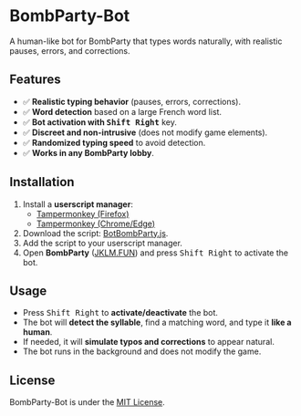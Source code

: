 # BombParty-Bot  
A human-like bot for BombParty that types words naturally, with realistic pauses, errors, and corrections.  

## Features  
- ✅ **Realistic typing behavior** (pauses, errors, corrections).  
- ✅ **Word detection** based on a large French word list.  
- ✅ **Bot activation with <kbd>Shift Right</kbd>** key.  
- ✅ **Discreet and non-intrusive** (does not modify game elements).  
- ✅ **Randomized typing speed** to avoid detection.  
- ✅ **Works in any BombParty lobby**.  

## Installation  
1. Install a **userscript manager**:  
   - [Tampermonkey (Firefox)](https://www.tampermonkey.net/)  
   - [Tampermonkey (Chrome/Edge)](https://www.tampermonkey.net/index.php?browser=chrome)  
2. Download the script: [BotBombParty.js](https://github.com/naizoxtv/BombParty-Bot/blob/main/BotBombParty.js).  
3. Add the script to your userscript manager.  
4. Open **BombParty** ([JKLM.FUN](https://jklm.fun/)) and press <kbd>Shift Right</kbd> to activate the bot.  

## Usage  
- Press <kbd>Shift Right</kbd> to **activate/deactivate** the bot.  
- The bot will **detect the syllable**, find a matching word, and type it **like a human**.  
- If needed, it will **simulate typos and corrections** to appear natural.  
- The bot runs in the background and does not modify the game.  

## License  
BombParty-Bot is under the [MIT License](https://github.com/naizoxtv/BombParty-Bot/blob/main/LICENSE).  

<!-- Version Française -->
<!--
# BombParty-Bot  
Un bot réaliste pour BombParty qui saisit des mots de manière naturelle, avec des pauses, des erreurs et des corrections.  

## Fonctionnalités  
- ✅ **Comportement de frappe réaliste** (pauses, erreurs, corrections).  
- ✅ **Détection des mots** à partir d’une large liste de mots français.  
- ✅ **Activation du bot avec la touche <kbd>Shift Droite</kbd>**.  
- ✅ **Discret et non intrusif** (ne modifie pas les éléments du jeu).  
- ✅ **Vitesse de frappe aléatoire** pour éviter la détection.  
- ✅ **Fonctionne dans toutes les parties de BombParty**.  

## Installation  
1. Installez un **gestionnaire de scripts utilisateur** :  
   - [Tampermonkey (Firefox)](https://www.tampermonkey.net/)  
   - [Tampermonkey (Chrome/Edge)](https://www.tampermonkey.net/index.php?browser=chrome)  
2. Téléchargez le script : [BotBombParty.js](https://github.com/naizoxtv/BombParty-Bot/blob/main/BotBombParty.js).  
3. Ajoutez le script à votre gestionnaire de scripts utilisateur.  
4. Ouvrez **BombParty** ([JKLM.FUN](https://jklm.fun/)) et appuyez sur <kbd>Shift Droite</kbd> pour activer le bot.  

## Utilisation  
- Appuyez sur <kbd>Shift Droite</kbd> pour **activer/désactiver** le bot.  
- Le bot **détecte la syllabe**, trouve un mot correspondant et le tape **comme un humain**.  
- Si nécessaire, il **simule des fautes de frappe et des corrections** pour paraître naturel.  
- Le bot fonctionne en arrière-plan et ne modifie pas le jeu.  

## Licence  
BombParty-Bot est sous licence [MIT](https://github.com/naizoxtv/BombParty-Bot/blob/main/LICENSE).  
-->
